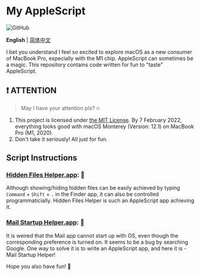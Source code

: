 # My AppleScript

![GitHub](https://img.shields.io/github/license/ArvinZJC/MyAppleScript)

**English** | [简体中文](./README-zhCN.md)

I bet you understand I feel so excited to explore macOS as a new consumer of MacBook Pro, especially with the M1 chip. AppleScript can sometimes be a magic. This repository contains code written for fun to "taste" AppleScript.

## ❗ ATTENTION

> May I have your attention pls? 🔥

1. This project is licensed under [the MIT License](./LICENSE). By 7 February 2022, everything looks good with macOS Monterey (Version: 12.1) on MacBook Pro (M1, 2020).
2. Don't take it seriously! All just for fun.

## Script Instructions

### [Hidden Files Helper.app](./Hidden%20Files%20Helper.app): 🧐

Although showing/hiding hidden files can be easily achieved by typing `Command` + `Shift` + `.` in the Finder app, it can also be controlled programmaticially. Hidden Files Helper is such an AppleScript app achieving it.

### [Mail Startup Helper.app](./Mail%20Startup%20Helper.app): 📧

It is weired that the Mail app cannot start up with OS, even though the corresponding preference is turned on. It seems to be a bug by searching Google. One way to solve it is to write an AppleScript app, and here it is - Mail Startup Helper!

Hope you also have fun! 💖
